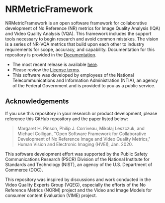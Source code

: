 ﻿# NRMetricFramework

NRMetricFramework is an open software framework for collaborative development of No Reference (NR) metrics for Image Quality Analysis (IQA) and Video Quality Analysis (VQA). This framework includes the support tools necessary to begin research and avoid common mistakes. The vision is a series of NR-VQA metrics that build upon each other to industry requirements for scope, accuracy, and capability. Documentation for this repository is provided in the [Documentation](documentation#welcome).

* The most recent release is available [here](https://github.com/NTIA/NRMetricFramework/releases/tag/v1.0).
* Please review the [License terms](LICENSE.md).
* This software was developed by employees of the National Telecommunications and Information Administration (NTIA), an agency of the Federal Government and is provided to you as a public service. 

## Acknowledgements

If you use this repository in your research or product development, please reference this GitHub repository and the paper listed below:

> Margaret H. Pinson, Philip J. Corriveau, Mikołaj Leszczuk, and Michael Colligan, "Open Software Framework for Collaborative Development of No Reference Image and Video Quality Metrics," Human Vision and Electronic Imaging (HVEI), Jan. 2020.

This software development effort was supported by the Public Safety Communications Research (PSCR) Division of the National Institute for Standards and Technology (NIST), an agency of the U.S. Department of Commerce (DOC).

This repository was inspired by discussions and work conducted in the Video Quality Experts Group (VQEG), especially the efforts of the No Reference Metrics (NORM) project and the Video and Image Models for consumer content Evaluation (VIME) project.

